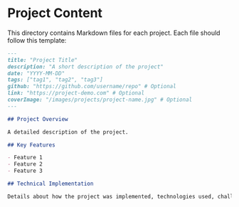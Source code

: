 # Project Content

This directory contains Markdown files for each project. Each file should follow this template:

```markdown
---
title: "Project Title"
description: "A short description of the project"
date: "YYYY-MM-DD"
tags: ["tag1", "tag2", "tag3"]
github: "https://github.com/username/repo" # Optional
link: "https://project-demo.com" # Optional
coverImage: "/images/projects/project-name.jpg" # Optional
---

## Project Overview

A detailed description of the project.

## Key Features

- Feature 1
- Feature 2
- Feature 3

## Technical Implementation

Details about how the project was implemented, technologies used, challenges faced, etc.

